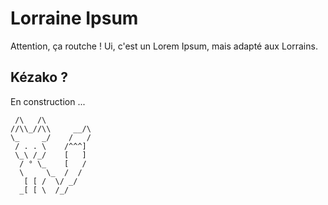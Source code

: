 # Lorraine Ipsum

Attention, ça routche ! Ui, c'est un Lorem Ipsum, mais adapté aux Lorrains.

## Kézako ?

En construction ...

     /\   /\
    //\\_//\\     __/\
    \_     _/    /   /
     / . . \    /^^^]
     \_\ /_/    [   ]
      / ° \_    [   /
      \     \_  /  /
       [ [ /  \/ _/
      _[ [ \  /_/
